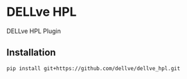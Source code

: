# DELLve HPL

DELLve HPL Plugin

Installation
------------

```bash
pip install git+https://github.com/dellve/dellve_hpl.git
```

